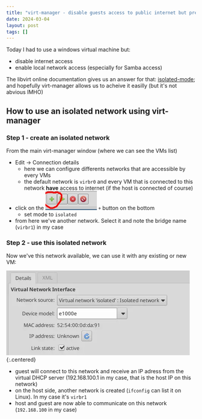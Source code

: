 ```yaml
---
title: "virt-manager - disable guests access to public internet but preserve their access to local (samba) network drive"
date: 2024-03-04
layout: post
tags: []
---
```


Today I had to use a windows virtual machine but:
- disable internet access
- enable local network access (especially for Samba access)

The libvirt online documentation gives us an answer for that: [isolated-mode](https://wiki.libvirt.org/VirtualNetworking.html#isolated-mode); and hopefully virt-manager allows us to acheive it easilly (but it's not abvious IMHO)

## How to use an isolated network using virt-manager

### Step 1 - create an isolated network

From the main virt-manager window (where we can see the VMs list)
- Edit -> Connection details
    - here we can configure differents networks that are accessible by every VMs
    - the default network is `virbr0` and every VM that is connected to this network **have** access to internet (if the host is connected of course)
- click on the ![](/assets/images/virt-manager/virt-manager-1.webp) `+` button on the bottom
    - set mode to `isolated`
- from here we've another network. Select it and note the bridge name (`virbr1`) in my case

### Step 2 - use this isolated network

Now we've this network available, we can use it with any existing or new VM:

![](/assets/images/virt-manager/virt-manager-2.webp){:.centered}

- guest will connect to this network and receive an IP adress from the virtual DHCP server (192.168.100.1 in my case, that is the host IP on this network)
- on the host side, another network is created (`ifconfig` can list it on Linux). In my case it's `virbr1`
- host and guest are now able to communicate on this network (`192.168.100` in my case)
